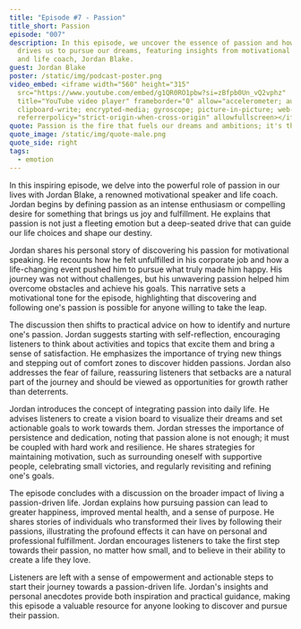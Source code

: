 ```yaml
---
title: "Episode #7 - Passion"
title_short: Passion
episode: "007"
description: In this episode, we uncover the essence of passion and how it
  drives us to pursue our dreams, featuring insights from motivational speaker
  and life coach, Jordan Blake.
guest: Jordan Blake
poster: /static/img/podcast-poster.png
video_embed: <iframe width="560" height="315"
  src="https://www.youtube.com/embed/g1QR0RO1pbw?si=zBfpb0Un_vQ2vphz"
  title="YouTube video player" frameborder="0" allow="accelerometer; autoplay;
  clipboard-write; encrypted-media; gyroscope; picture-in-picture; web-share"
  referrerpolicy="strict-origin-when-cross-origin" allowfullscreen></iframe>
quote: Passion is the fire that fuels our dreams and ambitions; it's the energy that propels us forward, even when the journey gets tough.
quote_image: /static/img/quote-male.png
quote_side: right
tags:
  - emotion
---
```


In this inspiring episode, we delve into the powerful role of passion in our lives with Jordan Blake, a renowned motivational speaker and life coach. Jordan begins by defining passion as an intense enthusiasm or compelling desire for something that brings us joy and fulfillment. He explains that passion is not just a fleeting emotion but a deep-seated drive that can guide our life choices and shape our destiny.

Jordan shares his personal story of discovering his passion for motivational speaking. He recounts how he felt unfulfilled in his corporate job and how a life-changing event pushed him to pursue what truly made him happy. His journey was not without challenges, but his unwavering passion helped him overcome obstacles and achieve his goals. This narrative sets a motivational tone for the episode, highlighting that discovering and following one's passion is possible for anyone willing to take the leap.

The discussion then shifts to practical advice on how to identify and nurture one's passion. Jordan suggests starting with self-reflection, encouraging listeners to think about activities and topics that excite them and bring a sense of satisfaction. He emphasizes the importance of trying new things and stepping out of comfort zones to discover hidden passions. Jordan also addresses the fear of failure, reassuring listeners that setbacks are a natural part of the journey and should be viewed as opportunities for growth rather than deterrents.

Jordan introduces the concept of integrating passion into daily life. He advises listeners to create a vision board to visualize their dreams and set actionable goals to work towards them. Jordan stresses the importance of persistence and dedication, noting that passion alone is not enough; it must be coupled with hard work and resilience. He shares strategies for maintaining motivation, such as surrounding oneself with supportive people, celebrating small victories, and regularly revisiting and refining one's goals.

The episode concludes with a discussion on the broader impact of living a passion-driven life. Jordan explains how pursuing passion can lead to greater happiness, improved mental health, and a sense of purpose. He shares stories of individuals who transformed their lives by following their passions, illustrating the profound effects it can have on personal and professional fulfillment. Jordan encourages listeners to take the first step towards their passion, no matter how small, and to believe in their ability to create a life they love.

Listeners are left with a sense of empowerment and actionable steps to start their journey towards a passion-driven life. Jordan's insights and personal anecdotes provide both inspiration and practical guidance, making this episode a valuable resource for anyone looking to discover and pursue their passion.

